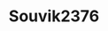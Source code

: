 ---
title: Souvik2376
github: https://github.com/Souvik2376
mode: dark
transition: 1s
score: 78.2
archetype:
- Badges | Tags | Icons
- GIF
---